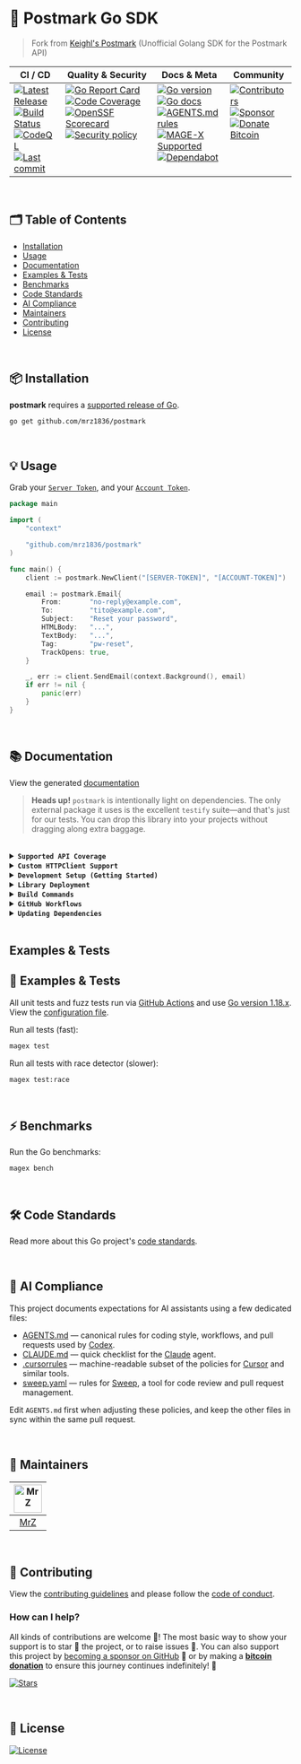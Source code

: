 # 📨 Postmark Go SDK
> Fork from [Keighl's Postmark](https://github.com/keighl/postmark) (Unofficial Golang SDK for the Postmark API)

<table>
  <thead>
    <tr>
      <th>CI&nbsp;/&nbsp;CD</th>
      <th>Quality&nbsp;&amp;&nbsp;Security</th>
      <th>Docs&nbsp;&amp;&nbsp;Meta</th>
      <th>Community</th>
    </tr>
  </thead>
  <tbody>
    <tr>
      <td valign="top" align="left">
        <a href="https://github.com/mrz1836/postmark/releases">
          <img src="https://img.shields.io/github/release-pre/mrz1836/postmark?logo=github&style=flat" alt="Latest Release">
        </a><br/>
        <a href="https://github.com/mrz1836/postmark/actions">
          <img src="https://img.shields.io/github/actions/workflow/status/mrz1836/postmark/fortress.yml?branch=master&logo=github&style=flat" alt="Build Status">
        </a><br/>
		<a href="https://github.com/mrz1836/postmark/actions">
          <img src="https://github.com/mrz1836/postmark/actions/workflows/codeql-analysis.yml/badge.svg?style=flat" alt="CodeQL">
        </a><br/>
        <a href="https://github.com/mrz1836/postmark/commits/master">
		  <img src="https://img.shields.io/github/last-commit/mrz1836/postmark?style=flat&logo=clockify&logoColor=white" alt="Last commit">
		</a>
      </td>
      <td valign="top" align="left">
        <a href="https://goreportcard.com/report/github.com/mrz1836/postmark">
          <img src="https://goreportcard.com/badge/github.com/mrz1836/postmark?style=flat" alt="Go Report Card">
        </a><br/>
		<a href="https://codecov.io/gh/mrz1836/postmark">
          <img src="https://codecov.io/gh/mrz1836/postmark/branch/master/graph/badge.svg?style=flat" alt="Code Coverage">
        </a><br/>
		<a href="https://scorecard.dev/viewer/?uri=github.com/mrz1836/postmark">
          <img src="https://api.scorecard.dev/projects/github.com/mrz1836/postmark/badge?logo=springsecurity&logoColor=white" alt="OpenSSF Scorecard">
        </a><br/>
		<a href=".github/SECURITY.md">
          <img src="https://img.shields.io/badge/security-policy-blue?style=flat&logo=springsecurity&logoColor=white" alt="Security policy">
        </a>
      </td>
      <td valign="top" align="left">
        <a href="https://golang.org/">
          <img src="https://img.shields.io/github/go-mod/go-version/mrz1836/postmark?style=flat" alt="Go version">
        </a><br/>
        <a href="https://pkg.go.dev/github.com/mrz1836/postmark?tab=doc">
          <img src="https://pkg.go.dev/badge/github.com/mrz1836/postmark.svg?style=flat" alt="Go docs">
        </a><br/>
        <a href=".github/AGENTS.md">
          <img src="https://img.shields.io/badge/AGENTS.md-found-40b814?style=flat&logo=openai" alt="AGENTS.md rules">
        </a><br/>
        <a href="https://github.com/mrz1836/mage-x">
          <img src="https://img.shields.io/badge/Mage-supported-brightgreen?style=flat&logo=go&logoColor=white" alt="MAGE-X Supported">
        </a><br/>
		<a href=".github/dependabot.yml">
          <img src="https://img.shields.io/badge/dependencies-automatic-blue?logo=dependabot&style=flat" alt="Dependabot">
        </a>
      </td>
      <td valign="top" align="left">
        <a href="https://github.com/mrz1836/postmark/graphs/contributors">
          <img src="https://img.shields.io/github/contributors/mrz1836/postmark?style=flat&logo=contentful&logoColor=white" alt="Contributors">
        </a><br/>
        <a href="https://github.com/sponsors/mrz1836">
          <img src="https://img.shields.io/badge/sponsor-MrZ-181717.svg?logo=github&style=flat" alt="Sponsor">
        </a><br/>
        <a href="https://mrz1818.com/?tab=tips&utm_source=github&utm_medium=sponsor-link&utm_campaign=postmark&utm_term=postmark&utm_content=postmark">
          <img src="https://img.shields.io/badge/donate-bitcoin-ff9900.svg?logo=bitcoin&style=flat" alt="Donate Bitcoin">
        </a>
      </td>
    </tr>
  </tbody>
</table>

<br/>

## 🗂️ Table of Contents
* [Installation](#-installation)
* [Usage](#-usage)
* [Documentation](#-documentation)
* [Examples & Tests](#-examples--tests)
* [Benchmarks](#-benchmarks)
* [Code Standards](#-code-standards)
* [AI Compliance](#-ai-compliance)
* [Maintainers](#-maintainers)
* [Contributing](#-contributing)
* [License](#-license)

<br/>

## 📦 Installation

**postmark** requires a [supported release of Go](https://golang.org/doc/devel/release.html#policy).
```shell script
go get github.com/mrz1836/postmark
```

<br/>

## 💡 Usage
Grab your [`Server Token`](https://account.postmarkapp.com/servers/XXXX/credentials), and your [`Account Token`](https://account.postmarkapp.com/account/edit).

```go
package main

import (
	"context"

	"github.com/mrz1836/postmark"
)

func main() {
	client := postmark.NewClient("[SERVER-TOKEN]", "[ACCOUNT-TOKEN]")

	email := postmark.Email{
		From:       "no-reply@example.com",
		To:         "tito@example.com",
		Subject:    "Reset your password",
		HTMLBody:   "...",
		TextBody:   "...",
		Tag:        "pw-reset",
		TrackOpens: true,
	}

	_, err := client.SendEmail(context.Background(), email)
	if err != nil {
		panic(err)
	}
}
```
<br/>

## 📚 Documentation

View the generated [documentation](https://pkg.go.dev/github.com/mrz1836/postmark?tab=doc)

> **Heads up!** `postmark` is intentionally light on dependencies. The only
external package it uses is the excellent `testify` suite—and that's just for
our tests. You can drop this library into your projects without dragging along
extra baggage.

<br/>

<details>
<summary><strong><code>Supported API Coverage</code></strong></summary>
<br/>

* [x] **[Email API](https://postmarkapp.com/developer/api/email-api)**
	* [x] [`POST /email`](https://postmarkapp.com/developer/api/email-api#send-a-single-email) - Send a single email ([email.go](email.go))
	* [x] [`POST /email/batch`](https://postmarkapp.com/developer/api/email-api#send-batch-emails) - Send batch emails ([email.go](email.go))

* [x] **[Templates API](https://postmarkapp.com/developer/api/templates-api)**
	* [x] [`POST /email/withTemplate`](https://postmarkapp.com/developer/api/templates-api#email-with-template) - Send email with template ([templates.go](templates.go))
	* [x] [`POST /email/batchWithTemplates`](https://postmarkapp.com/developer/api/templates-api#send-batch-with-templates) - Send batch with templates ([templates.go](templates.go))
	* [ ] [`PUT /templates/push`](https://postmarkapp.com/developer/api/templates-api#push-templates) - Push templates to another server
	* [x] [`GET /templates/{templateIdOrAlias}`](https://postmarkapp.com/developer/api/templates-api#get-template) - Get a template ([templates.go](templates.go))
	* [x] [`POST /templates`](https://postmarkapp.com/developer/api/templates-api#create-template) - Create a template ([templates.go](templates.go))
	* [x] [`PUT /templates/{templateIdOrAlias}`](https://postmarkapp.com/developer/api/templates-api#edit-template) - Edit a template ([templates.go](templates.go))
	* [x] [`GET /templates`](https://postmarkapp.com/developer/api/templates-api#list-templates) - List templates ([templates.go](templates.go))
	* [x] [`DELETE /templates/{templateIdOrAlias}`](https://postmarkapp.com/developer/api/templates-api#delete-template) - Delete a template ([templates.go](templates.go))
	* [x] [`POST /templates/validate`](https://postmarkapp.com/developer/api/templates-api#validate-template) - Validate a template ([templates.go](templates.go))

* [x] **[Bounce API](https://postmarkapp.com/developer/api/bounce-api)**
	* [x] [`GET /deliverystats`](https://postmarkapp.com/developer/api/bounce-api#get-delivery-stats) - Get delivery stats ([bounce.go](bounce.go))
	* [x] [`GET /bounces`](https://postmarkapp.com/developer/api/bounce-api#get-bounces) - Get bounces ([bounce.go](bounce.go))
	* [x] [`GET /bounces/{bounceid}`](https://postmarkapp.com/developer/api/bounce-api#get-bounce) - Get a single bounce ([bounce.go](bounce.go))
	* [x] [`GET /bounces/{bounceid}/dump`](https://postmarkapp.com/developer/api/bounce-api#get-bounce-dump) - Get bounce dump ([bounce.go](bounce.go))
	* [x] [`PUT /bounces/{bounceid}/activate`](https://postmarkapp.com/developer/api/bounce-api#activate-bounce) - Activate a bounce ([bounce.go](bounce.go))
	* [x] [`GET /bounces/tags`](https://postmarkapp.com/developer/api/bounce-api#get-bounced-tags) - Get bounced tags ([bounce.go](bounce.go))

* [x] **[Messages API](https://postmarkapp.com/developer/api/messages-api)**
	* [x] [`GET /messages/outbound`](https://postmarkapp.com/developer/api/messages-api#outbound-message-search) - Search outbound messages ([messages_outbound.go](messages_outbound.go))
	* [x] [`GET /messages/outbound/{messageid}/details`](https://postmarkapp.com/developer/api/messages-api#outbound-message-details) - Get outbound message details ([messages_outbound.go](messages_outbound.go))
	* [x] [`GET /messages/outbound/{messageid}/dump`](https://postmarkapp.com/developer/api/messages-api#outbound-message-dump) - Get outbound message dump ([messages_outbound.go](messages_outbound.go))
	* [x] [`GET /messages/outbound/opens`](https://postmarkapp.com/developer/api/messages-api#message-opens) - Get message opens ([messages_outbound.go](messages_outbound.go))
	* [x] [`GET /messages/outbound/opens/{messageid}`](https://postmarkapp.com/developer/api/messages-api#opens-for-single-message) - Get opens for single message ([messages_outbound.go](messages_outbound.go))
	* [ ] [`GET /messages/outbound/clicks`](https://postmarkapp.com/developer/api/messages-api#message-clicks) - Get message clicks
	* [ ] [`GET /messages/outbound/clicks/{messageid}`](https://postmarkapp.com/developer/api/messages-api#clicks-for-single-message) - Get clicks for single message
	* [x] [`GET /messages/inbound`](https://postmarkapp.com/developer/api/messages-api#inbound-message-search) - Search inbound messages ([messages_inbound.go](messages_inbound.go))
	* [x] [`GET /messages/inbound/{messageid}/details`](https://postmarkapp.com/developer/api/messages-api#inbound-message-details) - Get inbound message details ([messages_inbound.go](messages_inbound.go))
	* [x] [`PUT /messages/inbound/{messageid}/bypass`](https://postmarkapp.com/developer/api/messages-api#bypass-inbound-message-rules) - Bypass inbound message rules ([messages_inbound.go](messages_inbound.go))
	* [x] [`PUT /messages/inbound/{messageid}/retry`](https://postmarkapp.com/developer/api/messages-api#retry-inbound-message-processing) - Retry inbound message processing ([messages_inbound.go](messages_inbound.go))

* [x] **[Message Streams API](https://postmarkapp.com/developer/api/message-streams-api)**
	* [x] [`GET /message-streams`](https://postmarkapp.com/developer/api/message-streams-api#list-message-streams) - List message streams ([message_streams.go](message_streams.go))
	* [x] [`GET /message-streams/{stream_ID}`](https://postmarkapp.com/developer/api/message-streams-api#get-message-stream) - Get a message stream ([message_streams.go](message_streams.go))
	* [x] [`PATCH /message-streams/{stream_ID}`](https://postmarkapp.com/developer/api/message-streams-api#edit-message-stream) - Edit a message stream ([message_streams.go](message_streams.go))
	* [x] [`POST /message-streams`](https://postmarkapp.com/developer/api/message-streams-api#create-message-stream) - Create a message stream ([message_streams.go](message_streams.go))
	* [x] [`POST /message-streams/{stream_ID}/archive`](https://postmarkapp.com/developer/api/message-streams-api#archive-message-stream) - Archive a message stream ([message_streams.go](message_streams.go))
	* [x] [`POST /message-streams/{stream_ID}/unarchive`](https://postmarkapp.com/developer/api/message-streams-api#unarchive-message-stream) - Unarchive a message stream ([message_streams.go](message_streams.go))

* [x] **[Domains API](https://postmarkapp.com/developer/api/domains-api)**
	* [x] [`GET /domains`](https://postmarkapp.com/developer/api/domains-api#list-domains) - List domains ([domains.go](domains.go))
	* [x] [`GET /domains/{domainid}`](https://postmarkapp.com/developer/api/domains-api#get-domain-details) - Get domain details ([domains.go](domains.go))
	* [x] [`POST /domains`](https://postmarkapp.com/developer/api/domains-api#create-domain) - Create a domain ([domains.go](domains.go))
	* [x] [`PUT /domains/{domainid}`](https://postmarkapp.com/developer/api/domains-api#edit-domain) - Edit a domain ([domains.go](domains.go))
	* [x] [`DELETE /domains/{domainid}`](https://postmarkapp.com/developer/api/domains-api#delete-domain) - Delete a domain ([domains.go](domains.go))
	* [x] [`PUT /domains/{domainid}/verifyDkim`](https://postmarkapp.com/developer/api/domains-api#verify-dkim) - Verify DKIM status ([domains.go](domains.go))
	* [x] [`PUT /domains/{domainid}/verifyReturnPath`](https://postmarkapp.com/developer/api/domains-api#verify-return-path) - Verify return-path status ([domains.go](domains.go))
	* [x] [`POST /domains/{domainid}/rotatedkim`](https://postmarkapp.com/developer/api/domains-api#rotate-dkim) - Rotate DKIM keys ([domains.go](domains.go))

* [x] **[Sender Signatures API](https://postmarkapp.com/developer/api/signatures-api)**
	* [x] [`GET /senders`](https://postmarkapp.com/developer/api/signatures-api#list-sender-signatures) - List sender signatures ([sender_signatures.go](sender_signatures.go))
	* [x] [`GET /senders/{signatureid}`](https://postmarkapp.com/developer/api/signatures-api#get-sender-signature-details) - Get sender signature details ([sender_signatures.go](sender_signatures.go))
	* [x] [`POST /senders`](https://postmarkapp.com/developer/api/signatures-api#create-signature) - Create a signature ([sender_signatures.go](sender_signatures.go))
	* [x] [`PUT /senders/{signatureid}`](https://postmarkapp.com/developer/api/signatures-api#edit-signature) - Edit a signature ([sender_signatures.go](sender_signatures.go))
	* [x] [`DELETE /senders/{signatureid}`](https://postmarkapp.com/developer/api/signatures-api#delete-signature) - Delete a signature ([sender_signatures.go](sender_signatures.go))
	* [x] [`POST /senders/{signatureid}/resend`](https://postmarkapp.com/developer/api/signatures-api#resend-confirmation) - Resend confirmation ([sender_signatures.go](sender_signatures.go))

* [x] **[Stats API](https://postmarkapp.com/developer/api/stats-api)**
	* [x] [`GET /stats/outbound`](https://postmarkapp.com/developer/api/stats-api#get-outbound-overview) - Get outbound overview ([stats.go](stats.go))
	* [x] [`GET /stats/outbound/sends`](https://postmarkapp.com/developer/api/stats-api#get-sent-counts) - Get sent counts ([stats.go](stats.go))
	* [x] [`GET /stats/outbound/bounces`](https://postmarkapp.com/developer/api/stats-api#get-bounce-counts) - Get bounce counts ([stats.go](stats.go))
	* [x] [`GET /stats/outbound/spam`](https://postmarkapp.com/developer/api/stats-api#get-spam-complaints) - Get spam complaints ([stats.go](stats.go))
	* [x] [`GET /stats/outbound/tracked`](https://postmarkapp.com/developer/api/stats-api#get-tracked-email-counts) - Get tracked email counts ([stats.go](stats.go))
	* [x] [`GET /stats/outbound/opens`](https://postmarkapp.com/developer/api/stats-api#get-email-open-counts) - Get email open counts ([stats.go](stats.go))
	* [x] [`GET /stats/outbound/opens/platforms`](https://postmarkapp.com/developer/api/stats-api#get-email-platform-usage) - Get email platform usage ([stats.go](stats.go))
	* [ ] [`GET /stats/outbound/opens/emailclients`](https://postmarkapp.com/developer/api/stats-api#get-email-client-usage) - Get email client usage
	* [ ] [`GET /stats/outbound/clicks`](https://postmarkapp.com/developer/api/stats-api#get-click-counts) - Get click counts
	* [ ] [`GET /stats/outbound/clicks/browserfamilies`](https://postmarkapp.com/developer/api/stats-api#get-browser-usage) - Get browser usage
	* [ ] [`GET /stats/outbound/clicks/platforms`](https://postmarkapp.com/developer/api/stats-api#get-browser-platform-usage) - Get browser platform usage

* [x] **[Webhooks API](https://postmarkapp.com/developer/api/webhooks-api)**
	* [x] [`GET /webhooks`](https://postmarkapp.com/developer/api/webhooks-api#list-webhooks) - List webhooks ([webhooks.go](webhooks.go))
	* [x] [`GET /webhooks/{Id}`](https://postmarkapp.com/developer/api/webhooks-api#get-webhook) - Get a webhook ([webhooks.go](webhooks.go))
	* [x] [`POST /webhooks`](https://postmarkapp.com/developer/api/webhooks-api#create-webhook) - Create a webhook ([webhooks.go](webhooks.go))
	* [x] [`PUT /webhooks/{Id}`](https://postmarkapp.com/developer/api/webhooks-api#edit-webhook) - Edit a webhook ([webhooks.go](webhooks.go))
	* [x] [`DELETE /webhooks/{Id}`](https://postmarkapp.com/developer/api/webhooks-api#delete-webhook) - Delete a webhook ([webhooks.go](webhooks.go))

* [x] **[Suppressions API](https://postmarkapp.com/developer/api/suppressions-api)**
	* [x] [`GET /message-streams/{stream_id}/suppressions/dump`](https://postmarkapp.com/developer/api/suppressions-api#suppression-dump) - Suppression dump ([suppressions.go](suppressions.go))
	* [x] [`POST /message-streams/{stream_id}/suppressions`](https://postmarkapp.com/developer/api/suppressions-api#create-suppression) - Create suppressions ([suppressions.go](suppressions.go))
	* [x] [`POST /message-streams/{stream_id}/suppressions/delete`](https://postmarkapp.com/developer/api/suppressions-api#delete-suppression) - Delete suppressions ([suppressions.go](suppressions.go))

* [x] **[Servers API](https://postmarkapp.com/developer/api/servers-api)**
	* [x] [`GET /server`](https://postmarkapp.com/developer/api/servers-api#get-server) - Get current server ([server.go](server.go))
	* [x] [`PUT /server`](https://postmarkapp.com/developer/api/servers-api#edit-server) - Edit current server ([server.go](server.go))
	* [x] [`GET /servers/{serverid}`](https://postmarkapp.com/developer/api/servers-api#get-server) - Get a server ([servers.go](servers.go))
	* [x] [`POST /servers`](https://postmarkapp.com/developer/api/servers-api#create-server) - Create a server ([servers.go](servers.go))
	* [x] [`PUT /servers/{serverid}`](https://postmarkapp.com/developer/api/servers-api#edit-server) - Edit a server ([servers.go](servers.go))
	* [x] [`GET /servers`](https://postmarkapp.com/developer/api/servers-api#list-servers) - List servers ([servers.go](servers.go))
	* [x] [`DELETE /servers/{serverid}`](https://postmarkapp.com/developer/api/servers-api#delete-server) - Delete a server ([servers.go](servers.go))

* [ ] **[Inbound Rules Triggers API](https://postmarkapp.com/developer/api/inbound-rules-triggers-api)**
	* [ ] [`GET /triggers/inboundrules`](https://postmarkapp.com/developer/api/inbound-rules-triggers-api#list-inbound-rule-triggers) - List inbound rule triggers
	* [ ] [`POST /triggers/inboundrules`](https://postmarkapp.com/developer/api/inbound-rules-triggers-api#create-inbound-rule-trigger) - Create an inbound rule trigger
	* [ ] [`DELETE /triggers/inboundrules/{triggerid}`](https://postmarkapp.com/developer/api/inbound-rules-triggers-api#delete-trigger) - Delete a single trigger

* [x] **[Data Removal API](https://postmarkapp.com/developer/api/data-removals-api)**
	* [x] [`POST /data-removals`](https://postmarkapp.com/developer/api/data-removals-api#create-data-removal-request) - Create a data removal request ([data_removals.go](data_removals.go))
	* [x] [`GET /data-removals/{id}`](https://postmarkapp.com/developer/api/data-removals-api#check-data-removal-status) - Check a data removal request status ([data_removals.go](data_removals.go))

</details>

<details>
<summary><strong><code>Custom HTTPClient Support</code></strong></summary>
<br/>

```go
package main

import (
    "github.com/mrz1836/postmark"
    "google.golang.org/appengine"
    "google.golang.org/appengine/urlfetch"
)

// ....

client := postmark.NewClient("[SERVER-TOKEN]", "[ACCOUNT-TOKEN]")

ctx := appengine.NewContext(req)
client.HTTPClient = urlfetch.Client(ctx)

// ...
```
</details>

<details>
<summary><strong><code>Development Setup (Getting Started)</code></strong></summary>
<br/>

Install [MAGE-X](https://github.com/mrz1836/mage-x) build tool for development:

```bash
# Install MAGE-X for development and building
go install github.com/mrz1836/mage-x/cmd/magex@latest
magex update:install
```
</details>

<details>
<summary><strong><code>Library Deployment</code></strong></summary>
<br/>

This project uses [goreleaser](https://github.com/goreleaser/goreleaser) for streamlined binary and library deployment to GitHub. To get started, install it via:

```bash
brew install goreleaser
```

The release process is defined in the [.goreleaser.yml](.goreleaser.yml) configuration file.

Then create and push a new Git tag using:

```bash
magex version:bump bump=patch push
```

This process ensures consistent, repeatable releases with properly versioned artifacts and citation metadata.

</details>

<details>
<summary><strong><code>Build Commands</code></strong></summary>
<br/>

View all build commands

```bash script
magex help
```

</details>

<details>
<summary><strong><code>GitHub Workflows</code></strong></summary>
<br/>


### 🎛️ The Workflow Control Center

All GitHub Actions workflows in this repository are powered by configuration files: [**.env.base**](.github/.env.base) (default configuration) and optionally **.env.custom** (project-specific overrides) – your one-stop shop for tweaking CI/CD behavior without touching a single YAML file! 🎯

**Configuration Files:**
- **[.env.base](.github/.env.base)** – Default configuration that works for most Go projects
- **[.env.custom](.github/.env.custom)** – Optional project-specific overrides

This magical file controls everything from:
- **🚀 Go version matrix** (test on multiple versions or just one)
- **🏃 Runner selection** (Ubuntu or macOS, your wallet decides)
- **🔬 Feature toggles** (coverage, fuzzing, linting, race detection, benchmarks)
- **🛡️ Security tool versions** (gitleaks, nancy, govulncheck)
- **🤖 Auto-merge behaviors** (how aggressive should the bots be?)
- **🏷️ PR management rules** (size labels, auto-assignment, welcome messages)

> **Pro tip:** Want to disable code coverage? Just add `ENABLE_CODE_COVERAGE=false` to your .env.custom to override the default in .env.base and push. No YAML archaeology required!

<br/>

| Workflow Name                                                                      | Description                                                                                                            |
|------------------------------------------------------------------------------------|------------------------------------------------------------------------------------------------------------------------|
| [auto-merge-on-approval.yml](.github/workflows/auto-merge-on-approval.yml)         | Automatically merges PRs after approval and all required checks, following strict rules.                               |
| [codeql-analysis.yml](.github/workflows/codeql-analysis.yml)                       | Analyzes code for security vulnerabilities using [GitHub CodeQL](https://codeql.github.com/).                          |
| [dependabot-auto-merge.yml](.github/workflows/dependabot-auto-merge.yml)           | Automatically merges [Dependabot](https://github.com/dependabot) PRs that meet all requirements.                       |
| [fortress.yml](.github/workflows/fortress.yml)                                     | Runs the GoFortress security and testing workflow, including linting, testing, releasing, and vulnerability checks.    |
| [pull-request-management.yml](.github/workflows/pull-request-management.yml)       | Labels PRs by branch prefix, assigns a default user if none is assigned, and welcomes new contributors with a comment. |
| [scorecard.yml](.github/workflows/scorecard.yml)                                   | Runs [OpenSSF](https://openssf.org/) Scorecard to assess supply chain security.                                        |
| [stale.yml](.github/workflows/stale-check.yml)                                     | Warns about (and optionally closes) inactive issues and PRs on a schedule or manual trigger.                           |
| [sync-labels.yml](.github/workflows/sync-labels.yml)                               | Keeps GitHub labels in sync with the declarative manifest at [`.github/labels.yml`](./.github/labels.yml).             |

</details>

<details>
<summary><strong><code>Updating Dependencies</code></strong></summary>
<br/>

To update all dependencies (Go modules, linters, and related tools), run:

```bash
magex deps:update
```

This command ensures all dependencies are brought up to date in a single step, including Go modules and any managed tools. It is the recommended way to keep your development environment and CI in sync with the latest versions.

</details>

<br/>

## Examples & Tests
## 🧪 Examples & Tests

All unit tests and fuzz tests run via [GitHub Actions](https://github.com/mrz1836/go-pre-commit/actions) and use [Go version 1.18.x](https://go.dev/doc/go1.18). View the [configuration file](.github/workflows/fortress.yml).

Run all tests (fast):

```bash script
magex test
```

Run all tests with race detector (slower):
```bash script
magex test:race
```

<br/>

## ⚡ Benchmarks

Run the Go benchmarks:

```bash script
magex bench
```

<br/>

## 🛠️ Code Standards
Read more about this Go project's [code standards](.github/CODE_STANDARDS.md).

<br/>

## 🤖 AI Compliance
This project documents expectations for AI assistants using a few dedicated files:

- [AGENTS.md](.github/AGENTS.md) — canonical rules for coding style, workflows, and pull requests used by [Codex](https://chatgpt.com/codex).
- [CLAUDE.md](.github/CLAUDE.md) — quick checklist for the [Claude](https://www.anthropic.com/product) agent.
- [.cursorrules](.cursorrules) — machine-readable subset of the policies for [Cursor](https://www.cursor.so/) and similar tools.
- [sweep.yaml](.github/sweep.yaml) — rules for [Sweep](https://github.com/sweepai/sweep), a tool for code review and pull request management.

Edit `AGENTS.md` first when adjusting these policies, and keep the other files in sync within the same pull request.

<br/>

## 👥 Maintainers
| [<img src="https://github.com/mrz1836.png" height="50" alt="MrZ" />](https://github.com/mrz1836) |
|:------------------------------------------------------------------------------------------------:|
|                                [MrZ](https://github.com/mrz1836)                                 |

<br/>

## 🤝 Contributing
View the [contributing guidelines](.github/CONTRIBUTING.md) and please follow the [code of conduct](.github/CODE_OF_CONDUCT.md).

### How can I help?
All kinds of contributions are welcome :raised_hands:!
The most basic way to show your support is to star :star2: the project, or to raise issues :speech_balloon:.
You can also support this project by [becoming a sponsor on GitHub](https://github.com/sponsors/mrz1836) :clap:
or by making a [**bitcoin donation**](https://mrz1818.com/?tab=tips&utm_source=github&utm_medium=sponsor-link&utm_campaign=postmark&utm_term=postmark&utm_content=postmark) to ensure this journey continues indefinitely! :rocket:


[![Stars](https://img.shields.io/github/stars/mrz1836/postmark?label=Please%20like%20us&style=social)](https://github.com/mrz1836/postmark/stargazers)

<br/>

## 📝 License

[![License](https://img.shields.io/github/license/mrz1836/postmark.svg?style=flat)](LICENSE)
